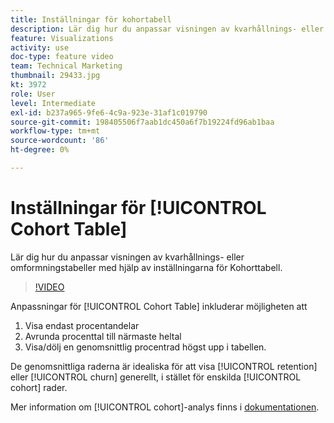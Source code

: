 ```yaml
---
title: Inställningar för kohortabell
description: Lär dig hur du anpassar visningen av kvarhållnings- eller omformningstabeller med hjälp av inställningarna för Kohorttabell.
feature: Visualizations
activity: use
doc-type: feature video
team: Technical Marketing
thumbnail: 29433.jpg
kt: 3972
role: User
level: Intermediate
exl-id: b237a965-9fe6-4c9a-923e-31af1c019790
source-git-commit: 198405506f7aab1dc450a6f7b19224fd96ab1baa
workflow-type: tm+mt
source-wordcount: '86'
ht-degree: 0%

---
```


# Inställningar för [!UICONTROL Cohort Table]

Lär dig hur du anpassar visningen av kvarhållnings- eller omformningstabeller med hjälp av inställningarna för Kohorttabell.

>[!VIDEO](https://video.tv.adobe.com/v/29433/?quality=12&learn=on)

Anpassningar för [!UICONTROL Cohort Table] inkluderar möjligheten att

1. Visa endast procentandelar
1. Avrunda procenttal till närmaste heltal
1. Visa/dölj en genomsnittlig procentrad högst upp i tabellen.

De genomsnittliga raderna är idealiska för att visa [!UICONTROL retention] eller [!UICONTROL churn] generellt, i stället för enskilda [!UICONTROL cohort] rader.

Mer information om [!UICONTROL cohort]-analys finns i [dokumentationen](https://experienceleague.adobe.com/docs/analytics/analyze/analysis-workspace/visualizations/cohort-table/t-cohort.html?lang=en).
